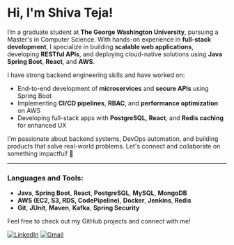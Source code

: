 # Hi, I'm Shiva Teja! 

I’m a graduate student at **The George Washington University**, pursuing a Master's in Computer Science. With hands-on experience in **full-stack development**, I specialize in building **scalable web applications**, developing **RESTful APIs**, and deploying cloud-native solutions using **Java Spring Boot**, **React**, and **AWS**.

I have strong backend engineering skills and have worked on:

- End-to-end development of **microservices** and **secure APIs** using Spring Boot
- Implementing **CI/CD pipelines**, **RBAC**, and **performance optimization** on AWS
- Developing full-stack apps with **PostgreSQL**, **React**, and **Redis caching** for enhanced UX

I'm passionate about backend systems, DevOps automation, and building products that solve real-world problems. Let's connect and collaborate on something impactful! 🚀

---

### Languages and Tools:
- **Java**, **Spring Boot**, **React**, **PostgreSQL**, **MySQL**, **MongoDB**
- **AWS (EC2, S3, RDS, CodePipeline)**, **Docker**, **Jenkins**, **Redis**
- **Git**, **JUnit**, **Maven**, **Kafka**, **Spring Security**

Feel free to check out my GitHub projects and connect with me!

[![LinkedIn](https://img.shields.io/badge/LinkedIn-0077B5?style=for-the-badge&logo=linkedin&logoColor=white)](https://www.linkedin.com/in/shivateja25/)
[![Gmail](https://img.shields.io/badge/Gmail-D14836?style=for-the-badge&logo=gmail&logoColor=white)](mailto:beerellishivateja@gmail.com)
